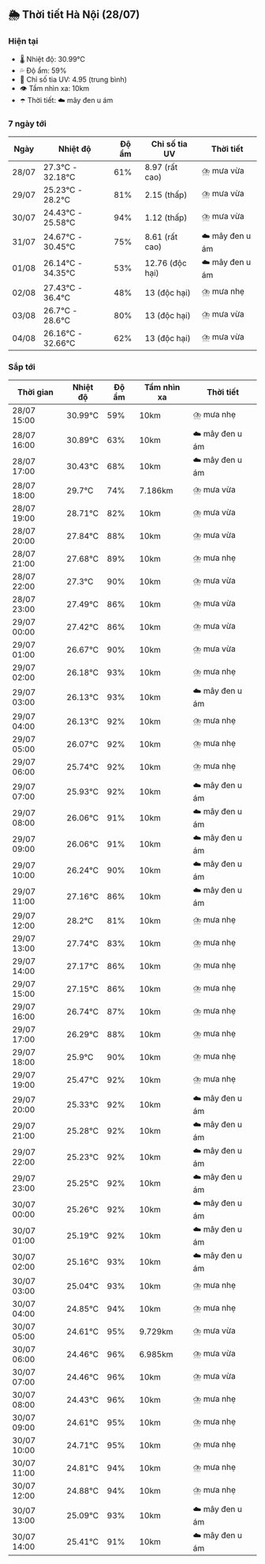 ## 🌦️ Thời tiết Hà Nội (28/07)

### Hiện tại

- 🌡️ Nhiệt độ: 30.99℃
- 💦 Độ ẩm: 59%
- 🌟 Chỉ số tia UV: 4.95 (trung bình)
- 👁️ Tầm nhìn xa: 10km
- ☂️ Thời tiết: ☁️ mây đen u ám

### 7 ngày tới

| Ngày | Nhiệt độ | Độ ẩm | Chỉ số tia UV | Thời tiết |
| --- | --- | --- | --- | --- |
| 28/07 | 27.3℃ - 32.18℃ | 61% | 8.97 (rất cao) | ⛈️ mưa vừa |
| 29/07 | 25.23℃ - 28.2℃ | 81% | 2.15 (thấp) | ⛈️ mưa vừa |
| 30/07 | 24.43℃ - 25.58℃ | 94% | 1.12 (thấp) | ⛈️ mưa vừa |
| 31/07 | 24.67℃ - 30.45℃ | 75% | 8.61 (rất cao) | ☁️ mây đen u ám |
| 01/08 | 26.14℃ - 34.35℃ | 53% | 12.76 (độc hại) | ☁️ mây đen u ám |
| 02/08 | 27.43℃ - 36.4℃ | 48% | 13 (độc hại) | ⛈️ mưa nhẹ |
| 03/08 | 26.7℃ - 28.6℃ | 80% | 13 (độc hại) | ⛈️ mưa vừa |
| 04/08 | 26.16℃ - 32.66℃ | 62% | 13 (độc hại) | ⛈️ mưa vừa |

### Sắp tới

| Thời gian | Nhiệt độ | Độ ẩm | Tầm nhìn xa | Thời tiết |
| --- | --- | --- | --- | --- |
| 28/07 15:00 | 30.99℃ | 59% | 10km | ⛈️ mưa nhẹ |
| 28/07 16:00 | 30.89℃ | 63% | 10km | ☁️ mây đen u ám |
| 28/07 17:00 | 30.43℃ | 68% | 10km | ☁️ mây đen u ám |
| 28/07 18:00 | 29.7℃ | 74% | 7.186km | ⛈️ mưa vừa |
| 28/07 19:00 | 28.71℃ | 82% | 10km | ⛈️ mưa vừa |
| 28/07 20:00 | 27.84℃ | 88% | 10km | ⛈️ mưa vừa |
| 28/07 21:00 | 27.68℃ | 89% | 10km | ⛈️ mưa nhẹ |
| 28/07 22:00 | 27.3℃ | 90% | 10km | ⛈️ mưa vừa |
| 28/07 23:00 | 27.49℃ | 86% | 10km | ⛈️ mưa vừa |
| 29/07 00:00 | 27.42℃ | 86% | 10km | ⛈️ mưa vừa |
| 29/07 01:00 | 26.67℃ | 90% | 10km | ⛈️ mưa vừa |
| 29/07 02:00 | 26.18℃ | 93% | 10km | ⛈️ mưa nhẹ |
| 29/07 03:00 | 26.13℃ | 93% | 10km | ☁️ mây đen u ám |
| 29/07 04:00 | 26.13℃ | 92% | 10km | ⛈️ mưa nhẹ |
| 29/07 05:00 | 26.07℃ | 92% | 10km | ⛈️ mưa nhẹ |
| 29/07 06:00 | 25.74℃ | 92% | 10km | ⛈️ mưa nhẹ |
| 29/07 07:00 | 25.93℃ | 92% | 10km | ☁️ mây đen u ám |
| 29/07 08:00 | 26.06℃ | 91% | 10km | ☁️ mây đen u ám |
| 29/07 09:00 | 26.06℃ | 91% | 10km | ☁️ mây đen u ám |
| 29/07 10:00 | 26.24℃ | 90% | 10km | ☁️ mây đen u ám |
| 29/07 11:00 | 27.16℃ | 86% | 10km | ☁️ mây đen u ám |
| 29/07 12:00 | 28.2℃ | 81% | 10km | ⛈️ mưa nhẹ |
| 29/07 13:00 | 27.74℃ | 83% | 10km | ⛈️ mưa nhẹ |
| 29/07 14:00 | 27.17℃ | 86% | 10km | ⛈️ mưa nhẹ |
| 29/07 15:00 | 27.15℃ | 86% | 10km | ⛈️ mưa nhẹ |
| 29/07 16:00 | 26.74℃ | 87% | 10km | ⛈️ mưa nhẹ |
| 29/07 17:00 | 26.29℃ | 88% | 10km | ⛈️ mưa nhẹ |
| 29/07 18:00 | 25.9℃ | 90% | 10km | ⛈️ mưa nhẹ |
| 29/07 19:00 | 25.47℃ | 92% | 10km | ⛈️ mưa nhẹ |
| 29/07 20:00 | 25.33℃ | 92% | 10km | ☁️ mây đen u ám |
| 29/07 21:00 | 25.28℃ | 92% | 10km | ☁️ mây đen u ám |
| 29/07 22:00 | 25.23℃ | 92% | 10km | ☁️ mây đen u ám |
| 29/07 23:00 | 25.25℃ | 92% | 10km | ☁️ mây đen u ám |
| 30/07 00:00 | 25.26℃ | 92% | 10km | ☁️ mây đen u ám |
| 30/07 01:00 | 25.19℃ | 92% | 10km | ☁️ mây đen u ám |
| 30/07 02:00 | 25.16℃ | 93% | 10km | ☁️ mây đen u ám |
| 30/07 03:00 | 25.04℃ | 93% | 10km | ⛈️ mưa nhẹ |
| 30/07 04:00 | 24.85℃ | 94% | 10km | ⛈️ mưa nhẹ |
| 30/07 05:00 | 24.61℃ | 95% | 9.729km | ⛈️ mưa vừa |
| 30/07 06:00 | 24.46℃ | 96% | 6.985km | ⛈️ mưa vừa |
| 30/07 07:00 | 24.46℃ | 96% | 10km | ⛈️ mưa vừa |
| 30/07 08:00 | 24.43℃ | 96% | 10km | ⛈️ mưa nhẹ |
| 30/07 09:00 | 24.61℃ | 95% | 10km | ⛈️ mưa nhẹ |
| 30/07 10:00 | 24.71℃ | 95% | 10km | ⛈️ mưa nhẹ |
| 30/07 11:00 | 24.81℃ | 94% | 10km | ⛈️ mưa nhẹ |
| 30/07 12:00 | 24.88℃ | 94% | 10km | ⛈️ mưa nhẹ |
| 30/07 13:00 | 25.09℃ | 93% | 10km | ☁️ mây đen u ám |
| 30/07 14:00 | 25.41℃ | 91% | 10km | ☁️ mây đen u ám |
